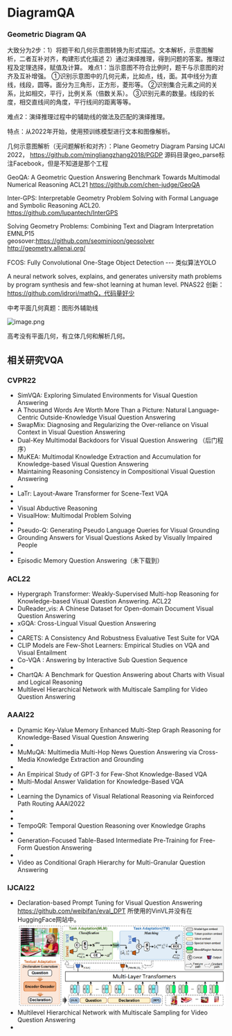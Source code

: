 # DiagramQA

### Geometric Diagram QA

大致分为2步：1）将题干和几何示意图转换为形式描述。文本解析，示意图解析，二者互补对齐，构建形式化描述
2）通过演绎推理，得到问题的答案。推理过程及定理选择，赋值及计算。
难点1：当示意图不符合比例时，题干与示意图的对齐及互补增强。
①识别示意图中的几何元素，比如点，线，面。其中线分为直线，线段，圆等。面分为三角形，正方形，菱形等。
②识别集合元素之间的关系，比如相交，平行，比例关系（倍数关系）。
③识别元素的数量。线段的长度，相交直线间的角度，平行线间的距离等等。

难点2：演绎推理过程中的辅助线的做法及匹配的演绎推理。

特点：从2022年开始，使用预训练模型进行文本和图像解析。

几何示意图解析（无问题解析和对齐）：Plane Geometry Diagram Parsing IJCAI 2022，
https://github.com/mingliangzhang2018/PGDP
源码目录geo_parse标注Facebook，但是不知道是那个工程

GeoQA: A Geometric Question Answering Benchmark Towards Multimodal Numerical Reasoning ACL21
https://github.com/chen-judge/GeoQA

Inter-GPS: Interpretable Geometry Problem Solving with Formal Language and Symbolic Reasoning ACL20.   
https://github.com/lupantech/InterGPS

Solving Geometry Problems: Combining Text and Diagram Interpretation EMNLP15  
geosover:https://github.com/seominjoon/geosolver
http://geometry.allenai.org/ 

FCOS: Fully Convolutional One-Stage Object Detection --- 类似算法YOLO

A neural network solves, explains, and generates university math problems by program synthesis and few-shot learning
at human level. PNAS22
创新：
https://github.com/idrori/mathQ，代码量好少

中考平面几何真题：图形外辅助线

![image.png](assets/image.png)

高考没有平面几何，有立体几何和解析几何。


## 相关研究VQA

### CVPR22

* SimVQA: Exploring Simulated Environments for Visual Question Answering
* A Thousand Words Are Worth More Than a Picture: Natural Language-Centric Outside-Knowledge Visual Question Answering
* SwapMix: Diagnosing and Regularizing the Over-reliance on Visual Context in Visual Question Answering
* Dual-Key Multimodal Backdoors for Visual Question Answering （后门程序）
* MuKEA: Multimodal Knowledge Extraction and Accumulation for Knowledge-based Visual Question Answering
* Maintaining Reasoning Consistency in Compositional Visual Question Answering
*
* LaTr: Layout-Aware Transformer for Scene-Text VQA
*
* Visual Abductive Reasoning
* VisualHow: Multimodal Problem Solving
*
* Pseudo-Q: Generating Pseudo Language Queries for Visual Grounding
* Grounding Answers for Visual Questions Asked by Visually Impaired People
*
* Episodic Memory Question Answering（未下载到）

### ACL22

* Hypergraph Transformer: Weakly-Supervised Multi-hop Reasoning for Knowledge-based Visual Question Answering. ACL22
* DuReader_vis: A Chinese Dataset for Open-domain Document Visual Question Answering
* xGQA: Cross-Lingual Visual Question Answering
*
* CARETS: A Consistency And Robustness Evaluative Test Suite for VQA
* CLIP Models are Few-Shot Learners: Empirical Studies on VQA and Visual Entailment
* Co-VQA : Answering by Interactive Sub Question Sequence
*
* ChartQA: A Benchmark for Question Answering about Charts with Visual and Logical Reasoning
* Multilevel Hierarchical Network with Multiscale Sampling for Video Question Answering

### AAAI22

* Dynamic Key-Value Memory Enhanced Multi-Step Graph Reasoning for Knowledge-Based Visual Question Answering
*
* MuMuQA: Multimedia Multi-Hop News Question Answering via Cross-Media Knowledge Extraction and  Grounding
*
* An Empirical Study of GPT-3 for Few-Shot Knowledge-Based VQA
* Multi-Modal Answer Validation for Knowledge-Based VQA
*
* Learning the Dynamics of Visual Relational Reasoning via Reinforced Path Routing AAAI2022
*
*
* TempoQR: Temporal Question Reasoning over Knowledge Graphs
*
* Generation-Focused Table-Based Intermediate Pre-Training for Free-Form Question Answering
*
* Video as Conditional Graph Hierarchy for Multi-Granular Question Answering

### IJCAI22

* Declaration-based Prompt Tuning for Visual Question Answering   https://github.com/weibifan/eval_DPT
  所使用的VinVL并没有在HuggingFace网站中。
  ![img.png](images/img.png)
* Multilevel Hierarchical Network with Multiscale Sampling for Video Question Answering
*
